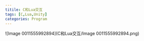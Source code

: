 ```yaml
---
titile: C和Lua交互
tags: [C,Lua,Unity]
categories: Program
---
```


![Image 0011555992894](C和Lua交互/Image 0011555992894.png)

